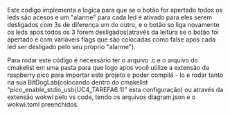 Este codigo implementa a logica para que se o botão for apertado todos os leds são acesos e um "alarme" para cada led é ativado para eles serem desligados com 3s de diferença um do outro, e o botão so liga novamente os leds apos todos os 3 forem desligados(atravês da leitura se o botão foi apertado e com variáveis flags que são colocadas como false apos cada led ser desligado pelo seu proprio "alarme").

Para rodar este código é necessário ter o arquivo .c e o arquivo do cmakelist em uma pasta para que logo apos você utilize a extensão da raspberry pico para importar este projeto e poder compilá - lo e rodar tanto na sua BitDogLab(colocando dentro do cmakelist "pico_enable_stdio_usb(UC4_TAREFA6 1)" esta configuração) ou através da extensão wokwi pelo vs code, tendo os arquivos diagram.json  e o wokwi.toml preenchidos.